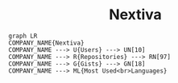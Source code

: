<h1 align="center">Nextiva</h1>

```mermaid
graph LR
COMPANY_NAME{Nextiva}
COMPANY_NAME ---> U{Users} ---> UN[10]
COMPANY_NAME ---> R{Repositories} ---> RN[97]
COMPANY_NAME ---> G{Gists} ---> GN[18]
COMPANY_NAME ---> ML{Most Used<br>Languages}
```

